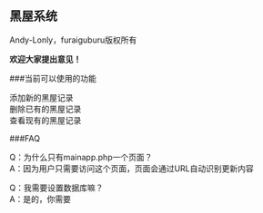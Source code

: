 黑屋系统
---
Andy-Lonly，furaiguburu版权所有

**欢迎大家提出意见！**

###当前可以使用的功能

添加新的黑屋记录<br>
删除已有的黑屋记录<br>
查看现有的黑屋记录

###FAQ

Q：为什么只有mainapp.php一个页面？<br>
A：因为用户只需要访问这个页面，页面会通过URL自动识别更新内容

Q：我需要设置数据库嘛？<br>
A：是的，你需要
